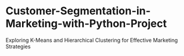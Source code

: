# Customer-Segmentation-in-Marketing-with-Python-Project
Exploring K-Means and Hierarchical Clustering for Effective Marketing Strategies 

